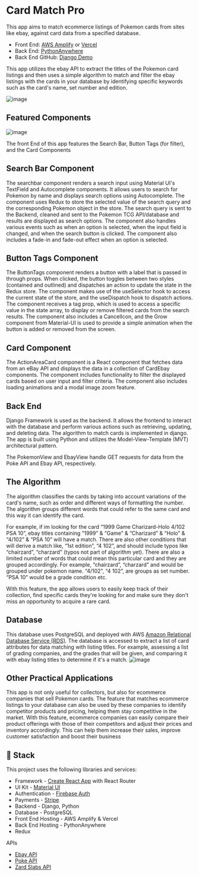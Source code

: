 # Card Match Pro
This app aims to match ecommerce listings of Pokemon cards from sites like ebay, against card data from a specified database. 

- Front End: [AWS Amplify](https://main.dkd70x98t1182.amplifyapp.com/) or [Vercel](https://cardmatchpro-ryanlhy.vercel.app/)
- Back End: [PythonAnywhere](https://ryanlhy.pythonanywhere.com/)
- Back End GitHub: [Django Demo](https://github.com/ryanlhy/django-demo)

This app utilizes the ebay API to extract the titles of the Pokemon card listings and then uses a simple algorithm to match and filter the ebay listings with the cards in your database by identifying specific keywords such as the card's name, set number and edition.

![image](https://user-images.githubusercontent.com/103638962/221205493-504c2347-2108-4d89-a2db-98a60a456f41.png)



## Featured Components
![image](https://user-images.githubusercontent.com/103638962/221205025-21ae5a28-dc80-4a5b-adae-c8085753374f.png)

The front End of this app features the Search Bar, Button Tags (for filter), and the Card Components

## Search Bar Component
The searchbar component renders a search input using Material UI's TextField and Autocomplete components. It allows users to search for Pokemon by name and displays search options using Autocomplete.
The component uses Redux to store the selected value of the search query and the corresponding Pokemon object in the store.
The search query is sent to the Backend, cleaned and sent to the Pokemon TCG API/database and results are displayed as search options. The component also handles various events such as when an option is selected, when the input field is changed, and when the search button is clicked.
The component also includes a fade-in and fade-out effect when an option is selected.

## Button Tags Component
The ButtonTags component renders a button with a label that is passed in through props. When clicked, the button toggles between two styles (contained and outlined) and dispatches an action to update the state in the Redux store. The component makes use of the useSelector hook to access the current state of the store, and the useDispatch hook to dispatch actions. The component receives a tag prop, which is used to access a specific value in the state array, to display or remove filtered cards from the search results. The component also includes a CancelIcon, and the Grow component from Material-UI is used to provide a simple animation when the button is added or removed from the screen.

## Card Component
The ActionAreaCard component is a React component that fetches data from an eBay API and displays the data in a collection of CardEbay components. The component includes functionality to filter the displayed cards based on user input and filter criteria. The component also includes loading animations and a modal image zoom feature.

## Back End
Django Framework is used as the backend. It allows the frontend to interact with the database and perform various actions such as retrieving, updating, and deleting data. The algorithm to match cards is implemented in django. The app is built using Python and utilizes the Model-View-Template (MVT) architectural pattern.

The PokemonView and EbayView handle GET requests for data from the Poke API and Ebay API, respectively.

## The Algorithm
The algorithm classifies the cards by taking into account variations of the card's name, such as order and different ways of formatting the number. The algorithm groups different words that could refer to the same card and this way it can identify the card. 

For example, if im looking for the card “1999 Game Charizard-Holo 4/102 PSA 10”, ebay titles containing “1999” & “Game” & “Charizard” & “Holo” & “4/102” & “PSA 10” will have a match. There are also other conditions that will derive a match like, “1st edition”, “4 102”, and  should include typos like “chairzard”, “charzard” (typos not part of algorithm yet). 
There are also a limited number of words that could mean this particular card and they are grouped accordingly. For example, “chairzard”, “charzard” and would be grouped under pokemon name. “4/102”, “4 102”, are groups as set number. “PSA 10” would be a grade condition etc.

With this feature, the app allows users to easily keep track of their collection, find specific cards they're looking for and make sure they don't miss an opportunity to acquire a rare card.

## Database
This database uses PostgreSQL and deployed with AWS [Amazon Relational Database Service (RDS)](https://aws.amazon.com/rds/). The database is accessed to extract a list of card attributes for data matching with listing titles. For example, assessing a list of grading companies, and the grades that will be given, and comparing it with ebay listing titles to determine if it's a match.
![image](https://user-images.githubusercontent.com/103638962/221206010-00dce045-2625-4670-97ab-b9cc7d08def8.png)

## Other Practical Applications
This app is not only useful for collectors, but also for ecommerce companies that sell Pokemon cards. The feature that matches ecommerce listings to your database can also be used by these companies to identify competitor products and pricing, helping them stay competitive in the market. With this feature, ecommerce companies can easily compare their product offerings with those of their competitors and adjust their prices and inventory accordingly. This can help them increase their sales, improve customer satisfaction and boost their business 

## 🥞 Stack
This project uses the following libraries and services:
- Framework - [Create React App](https://create-react-app.dev) with React Router
- UI Kit - [Material UI](https://material-ui.com)
- Authentication - [Firebase Auth](https://firebase.google.com/products/auth)
- Payments - [Stripe](https://stripe.com)
- Backend - Django, Python
- Database - PostgreSQL
- Front End Hosting - AWS Amplify & Vercel
- Back End Hosting - PythonAnywhere
- Redux

APIs
- [Ebay API](https://developer.ebay.com/)
- [Poke API](https://pokemontcg.io/)
- [Zard Slabs API](https://zardslabs.com/)
